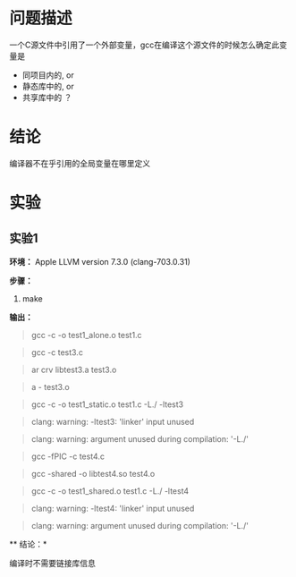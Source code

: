 # 问题描述

一个C源文件中引用了一个外部变量，gcc在编译这个源文件的时候怎么确定此变量是
* 同项目内的, or
* 静态库中的, or
* 共享库中的 ？

# 结论

编译器不在乎引用的全局变量在哪里定义

# 实验

## 实验1

**环境：** Apple LLVM version 7.3.0 (clang-703.0.31)

**步骤：**

1. make

**输出：**

> gcc -c -o test1_alone.o test1.c

> gcc -c test3.c

> ar crv libtest3.a test3.o

> a - test3.o

> gcc -c -o test1_static.o test1.c -L./ -ltest3

> clang: warning: -ltest3: 'linker' input unused

> clang: warning: argument unused during compilation: '-L./'

> gcc -fPIC -c test4.c

> gcc -shared -o libtest4.so test4.o

> gcc -c -o test1_shared.o test1.c -L./ -ltest4

> clang: warning: -ltest4: 'linker' input unused

> clang: warning: argument unused during compilation: '-L./'





** 结论：*

编译时不需要链接库信息

